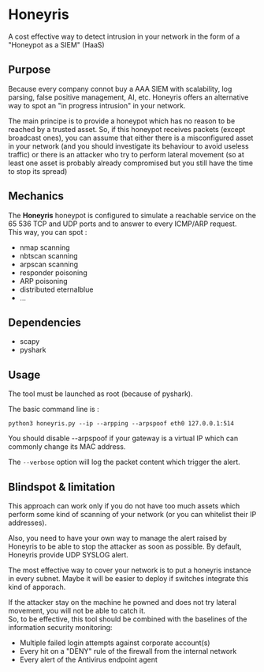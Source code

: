 # Honeyris
A cost effective way to detect intrusion in your network in the form of a "Honeypot as a SIEM" (HaaS)

## Purpose
Because every company connot buy a AAA SIEM with scalability, log parsing, false positive management, AI, etc. Honeyris offers an alternative way to spot an "in progress intrusion" in your network.  

The main principe is to provide a honeypot which has no reason to be reached by a trusted asset. So, if this honeypot receives packets (except broadcast ones), you can assume that either there is a misconfigured asset in your network (and you should investigate its behaviour to avoid useless traffic) or there is an attacker who try to perform lateral movement (so at least one asset is probably already compromised but you still have the time to stop its spread)

## Mechanics
The **Honeyris** honeypot is configured to simulate a reachable service on the 65 536 TCP and UDP ports and to answer to every ICMP/ARP request.  
This way, you can spot :
- nmap scanning
- nbtscan scanning
- arpscan scanning
- responder poisoning 
- ARP poisoning 
- distributed eternalblue
- ...

## Dependencies
 - scapy
 - pyshark

## Usage
The tool must be launched as root (because of pyshark).  

The basic command line is :  
```
python3 honeyris.py --ip --arpping --arpspoof eth0 127.0.0.1:514
```
You should disable --arpspoof if your gateway is a virtual IP which can commonly change its MAC address.  

The `--verbose` option will log the packet content which trigger the alert.

## Blindspot & limitation
This approach can work only if you do not have too much assets which perform some kind of scanning of your network (or you can whitelist their IP addresses).  

Also, you need to have your own way to manage the alert raised by Honeyris to be able to stop the attacker as soon as possible. By default, Honeyris provide UDP SYSLOG alert.  

The most effective way to cover your network is to put a honeyris instance in every subnet. Maybe it will be easier to deploy if switches integrate this kind of apporach.  

If the attacker stay on the machine he powned and does not try lateral movement, you will not be able to catch it.  
So, to be effective, this tool should be combined with the baselines of the information security monitoring:
* Multiple failed login attempts against corporate account(s)
* Every hit on a "DENY" rule of the firewall from the internal network
* Every alert of the Antivirus endpoint agent
